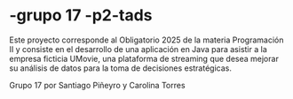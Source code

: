 # -grupo 17 -p2-tads
Este proyecto corresponde al Obligatorio 2025 de la materia Programación II y consiste en el desarrollo de una aplicación en Java para asistir a la empresa ficticia UMovie, una plataforma de streaming que desea mejorar su análisis de datos para la toma de decisiones estratégicas.

Grupo 17 por Santiago Piñeyro y Carolina Torres
